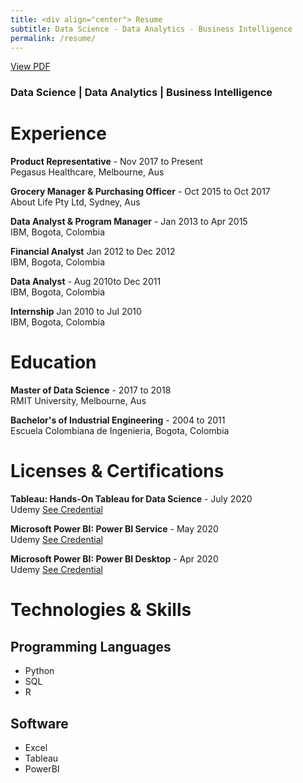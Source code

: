 ```yaml
---
title: <div align="center"> Resume
subtitle: Data Science - Data Analytics - Business Intelligence  
permalink: /resume/
---
```

 <a href="carloscastill.github.io/PDFS/Carlos_Castillo_Resume.pdf" target="_blank">View PDF</a>

### Data Science | Data Analytics |  Business Intelligence  


# Experience

**Product Representative** - Nov 2017 to Present                           
Pegasus Healthcare, Melbourne, Aus

**Grocery Manager & Purchasing Officer** - Oct 2015 to Oct 2017                       
About Life Pty Ltd, Sydney, Aus

**Data Analyst & Program Manager** - Jan 2013 to Apr 2015                           
IBM, Bogota, Colombia                                                                                 

**Financial Analyst** Jan 2012 to Dec 2012                           
IBM, Bogota, Colombia

**Data Analyst** - Aug 2010to Dec 2011                                                      
IBM, Bogota, Colombia

**Internship** Jan 2010 to Jul 2010                                                      
IBM, Bogota, Colombia

# Education

**Master of Data Science** - 2017 to 2018                                                      
RMIT University, Melbourne, Aus                                                 

**Bachelor's of Industrial Engineering** - 2004 to 2011                           
Escuela Colombiana de Ingenieria, Bogota, Colombia                                                      

# Licenses & Certifications

**Tableau: Hands-On Tableau for Data Science** - July 2020                           
Udemy [See Credential](https://www.udemy.com/certificate/UC-878a5780-0d5c-44ef-b6c4-a2229f943dee/)

**Microsoft Power BI: Power BI Service** - May 2020                           
Udemy [See Credential](https://www.udemy.com/certificate/UC-784dec9c-b7c4-420c-b0d9-a67311d95e56/)

**Microsoft Power BI: Power BI Desktop** - Apr 2020                           
Udemy [See Credential](https://www.udemy.com/certificate/UC-e070c154-2db6-4316-927b-085abaf34d31/)

# Technologies & Skills

## Programming Languages

- Python
- SQL
- R

## Software

- Excel
- Tableau
- PowerBI
